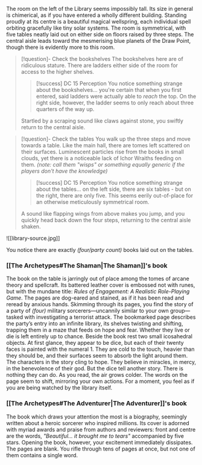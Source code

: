 The room on the left of the Library seems impossibly tall. Its size in general is chimerical, as if you have entered a wholly different building. Standing proudly at its centre is a beautiful magical wellspring, each individual spell orbiting gracefully like tiny solar systems. The room is symmetrical, with five tables neatly laid out on either side on floors raised by three steps. The central aisle leads toward the mesmerising blue planets of the Draw Point, though there is evidently more to this room.


>[!question]- Check the bookshelves
>The bookshelves here are of ridiculous stature. There are ladders either side of the room for access to the higher shelves.
>
>>[!success] DC 15 Perception
>>You notice something strange about the bookshelves... you're certain that when you first entered, said ladders were actually able to *reach* the top. On the right side, however, the ladder seems to only reach about three quarters of the way up.
>
>Startled by a scraping sound like claws against stone, you swiftly return to the central aisle.

>[!question]- Check the tables
>You walk up the three steps and move towards a table. Like the main hall, there are tomes left scattered on their surfaces. Luminescent particles rise from the books in small clouds, yet there is a noticeable lack of Ichor Wraiths feeding on them. *(note: call them "wisps" or something equally generic if the players don't have the knowledge)*
>
>>[!success] DC 15 Perception
>>You notice something strange about the tables... on the left side, there are six tables - but on the right, there are only five. This seems eerily out-of-place for an otherwise meticulously symmetrical room.
>
>A sound like flapping wings from above makes you jump, and you quickly head back down the four steps, returning to the central aisle shaken.

![[library-source.jpg]]

You notice there are exactly *(four/party count)* books laid out on the tables. 

### [[The Archetypes#The Shaman|The Shaman]]'s book

The book on the table is jarringly out of place among the tomes of arcane theory and spellcraft. Its battered leather cover is embossed not with runes, but with the mundane title: _Rules of Engagement: A Realistic Role-Playing Game_.
The pages are dog-eared and stained, as if it has been read and reread by anxious hands. Skimming through its pages, you find the story of a party of *(four)* military sorcerers—uncannily similar to your own group—tasked with investigating a terrorist attack. The bookmarked page describes the party’s entry into an infinite library, its shelves twisting and shifting, trapping them in a maze that feeds on hope and fear. Whether they live or die is left entirely up to chance. Beside the book rest two small icosahedral objects. At first glance, they appear to be dice, but each of their twenty faces is painted with the numeral 1. They are cold to the touch, heavier than they should be, and their surfaces seem to absorb the light around them. The characters in the story cling to hope. They believe in miracles, in mercy, in the benevolence of their god. But the dice tell another story. There is nothing they can do. As you read, the air grows colder. The words on the page seem to shift, mirroring your own actions. For a moment, you feel as if you are being watched by the library itself.
### [[The Archetypes#The Adventurer|The Adventurer]]'s book

The book which draws your attention the most is a biography, seemingly written about a heroic sorcerer who inspired millions. Its cover is adorned with myriad awards and praise from authors and reviewers: front and centre are the words, *"Beautiful... it brought me to tears"* accompanied by five stars.
Opening the book, however, your excitement immediately dissipates. The pages are blank. You rifle through tens of pages at once, but not one of them contains a single word.